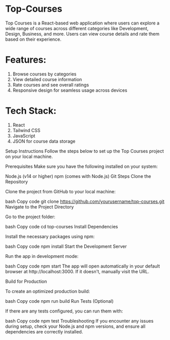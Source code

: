 # Top-Courses
Top Courses is a React-based web application where users can explore a wide range of courses across different categories like Development, Design, Business, and more. Users can view course details and rate them based on their experience.
# Features:
1) Browse courses by categories 
2) View detailed course information 
3) Rate courses and see overall ratings 
4) Responsive design for seamless usage across devices
# Tech Stack:
1) React
2) Tailwind CSS
3) JavaScript
4) JSON for course data storage

Setup Instructions
Follow the steps below to set up the Top Courses project on your local machine.

Prerequisites
Make sure you have the following installed on your system:

Node.js (v14 or higher)
npm (comes with Node.js)
Git
Steps
Clone the Repository

Clone the project from GitHub to your local machine:

bash
Copy code
git clone https://github.com/yourusername/top-courses.git
Navigate to the Project Directory

Go to the project folder:

bash
Copy code
cd top-courses
Install Dependencies

Install the necessary packages using npm:

bash
Copy code
npm install
Start the Development Server

Run the app in development mode:

bash
Copy code
npm start
The app will open automatically in your default browser at http://localhost:3000. If it doesn't, manually visit the URL.

Build for Production

To create an optimized production build:

bash
Copy code
npm run build
Run Tests (Optional)

If there are any tests configured, you can run them with:

bash
Copy code
npm test
Troubleshooting
If you encounter any issues during setup, check your Node.js and npm versions, and ensure all dependencies are correctly installed.
